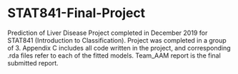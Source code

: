 # STAT841-Final-Project
Prediction of Liver Disease Project completed in December 2019 for STAT841 (Introduction to Classification).
Project was completed in a group of 3.
Appendix C includes all code written in the project, and corresponding .rda files refer to each of the fitted models.
Team_AAM report is the final submitted report.
